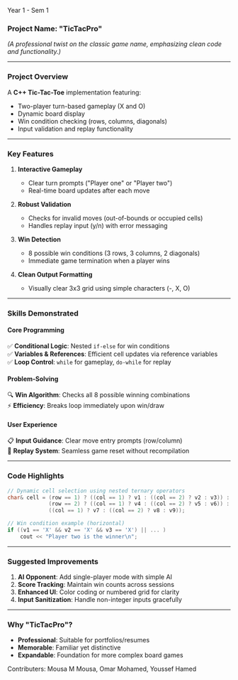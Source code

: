 Year 1 - Sem 1

### **Project Name: "TicTacPro"**  
*(A professional twist on the classic game name, emphasizing clean code and functionality.)*

---

### **Project Overview**  
A **C++ Tic-Tac-Toe** implementation featuring:
- Two-player turn-based gameplay (X and O)
- Dynamic board display
- Win condition checking (rows, columns, diagonals)
- Input validation and replay functionality

---

### **Key Features**  
1. **Interactive Gameplay**  
   - Clear turn prompts ("Player one" or "Player two")  
   - Real-time board updates after each move  

2. **Robust Validation**  
   - Checks for invalid moves (out-of-bounds or occupied cells)  
   - Handles replay input (y/n) with error messaging  

3. **Win Detection**  
   - 8 possible win conditions (3 rows, 3 columns, 2 diagonals)  
   - Immediate game termination when a player wins  

4. **Clean Output Formatting**  
   - Visually clear 3x3 grid using simple characters (-, X, O)  

---

### **Skills Demonstrated**  
#### **Core Programming**  
✅ **Conditional Logic**: Nested `if-else` for win conditions  
✅ **Variables & References**: Efficient cell updates via reference variables  
✅ **Loop Control**: `while` for gameplay, `do-while` for replay  

#### **Problem-Solving**  
🔍 **Win Algorithm**: Checks all 8 possible winning combinations  
⚡ **Efficiency**: Breaks loop immediately upon win/draw  

#### **User Experience**  
📋 **Input Guidance**: Clear move entry prompts (row/column)  
🔄 **Replay System**: Seamless game reset without recompilation  

---

### **Code Highlights**  
```cpp
// Dynamic cell selection using nested ternary operators
char& cell = (row == 1) ? ((col == 1) ? v1 : ((col == 2) ? v2 : v3)) :
             (row == 2) ? ((col == 1) ? v4 : ((col == 2) ? v5 : v6)) :
             ((col == 1) ? v7 : ((col == 2) ? v8 : v9));
```

```cpp
// Win condition example (horizontal)
if ((v1 == 'X' && v2 == 'X' && v3 == 'X') || ... )
    cout << "Player two is the winner\n";
```

---

### **Suggested Improvements**  
1. **AI Opponent**: Add single-player mode with simple AI  
2. **Score Tracking**: Maintain win counts across sessions  
3. **Enhanced UI**: Color coding or numbered grid for clarity  
4. **Input Sanitization**: Handle non-integer inputs gracefully  

---

### **Why "TicTacPro"?**  
- **Professional**: Suitable for portfolios/resumes  
- **Memorable**: Familiar yet distinctive  
- **Expandable**: Foundation for more complex board games  

Contributers: Mousa M Mousa, Omar Mohamed, Youssef Hamed
